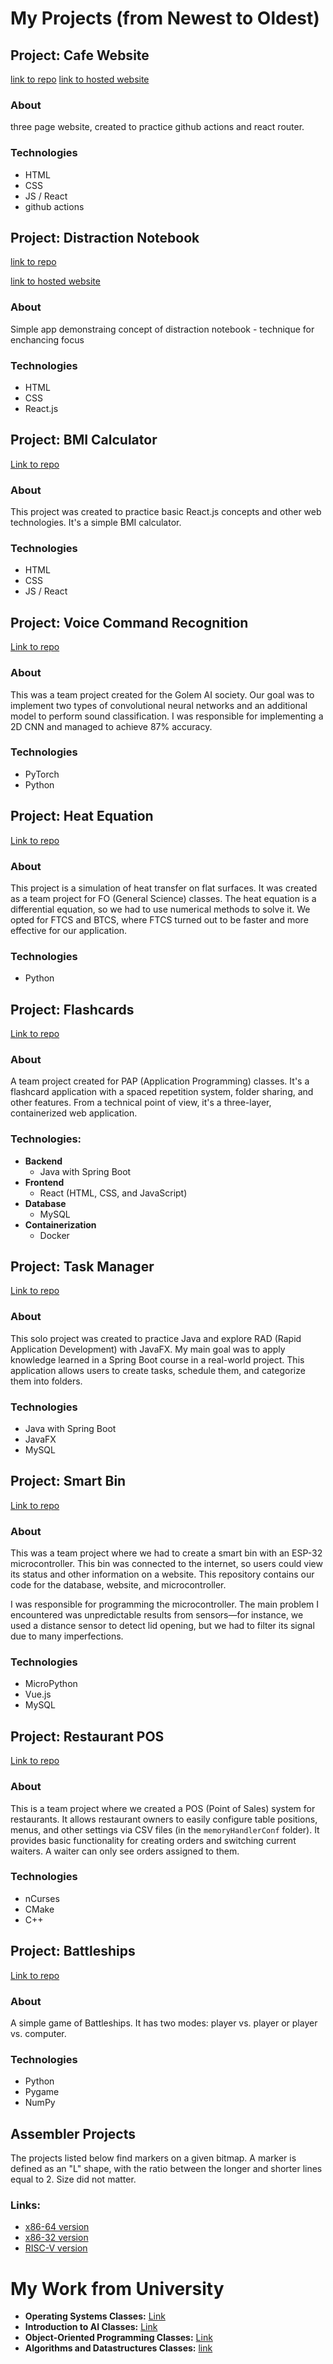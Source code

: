 # My Projects (from Newest to Oldest)

## Project: Cafe Website
[link to repo]()
[link to hosted website]()

### About
three page website, created to practice github actions and react router.

### Technologies
- HTML
- CSS
- JS / React
- github actions
## Project: Distraction Notebook
[link to repo](https://github.com/MarcinPolewski/Project-Distraction-Notebook)

[link to hosted website](https://marcinpolewski.github.io/Project-Distraction-Notebook/)
### About 
Simple app demonstraing concept of distraction notebook - technique for enchancing focus

### Technologies
- HTML
- CSS
- React.js

## Project: BMI Calculator
[Link to repo](https://github.com/MarcinPolewski/Project-BMI-calculator.git)
### About 
This project was created to practice basic React.js concepts and other web technologies. It's a simple BMI calculator.

### Technologies
- HTML
- CSS
- JS / React


## Project: Voice Command Recognition
[Link to repo](https://github.com/MarcinPolewski/Project-voice-command-recognition.git)
### About
This was a team project created for the Golem AI society. Our goal was to implement two types of convolutional neural networks and an additional model to perform sound classification. I was responsible for implementing a 2D CNN and managed to achieve 87% accuracy.

### Technologies
- PyTorch
- Python

## Project: Heat Equation
[Link to repo](https://github.com/MarcinPolewski/Project-heat-equation.git)
### About
This project is a simulation of heat transfer on flat surfaces. It was created as a team project for FO (General Science) classes. The heat equation is a differential equation, so we had to use numerical methods to solve it. We opted for FTCS and BTCS, where FTCS turned out to be faster and more effective for our application.

### Technologies
- Python

## Project: Flashcards
[Link to repo](https://github.com/MarcinPolewski/Project-flashcards.git)
### About
A team project created for PAP (Application Programming) classes. It's a flashcard application with a spaced repetition system, folder sharing, and other features. From a technical point of view, it's a three-layer, containerized web application.

### Technologies:
- **Backend**
  - Java with Spring Boot
- **Frontend**
  - React (HTML, CSS, and JavaScript)
- **Database**
  - MySQL
- **Containerization**
  - Docker

## Project: Task Manager
[Link to repo](https://github.com/MarcinPolewski/Project-task-manager.git)
### About
This solo project was created to practice Java and explore RAD (Rapid Application Development) with JavaFX. My main goal was to apply knowledge learned in a Spring Boot course in a real-world project. This application allows users to create tasks, schedule them, and categorize them into folders.

### Technologies
- Java with Spring Boot
- JavaFX
- MySQL

## Project: Smart Bin
[Link to repo](https://github.com/MarcinPolewski/Project-smart-bin.git)
### About
This was a team project where we had to create a smart bin with an ESP-32 microcontroller. This bin was connected to the internet, so users could view its status and other information on a website. This repository contains our code for the database, website, and microcontroller.

I was responsible for programming the microcontroller. The main problem I encountered was unpredictable results from sensors—for instance, we used a distance sensor to detect lid opening, but we had to filter its signal due to many imperfections.

### Technologies
- MicroPython
- Vue.js
- MySQL

## Project: Restaurant POS
[Link to repo](https://github.com/MarcinPolewski/Project-restaurant-pos.git)
### About
This is a team project where we created a POS (Point of Sales) system for restaurants. It allows restaurant owners to easily configure table positions, menus, and other settings via CSV files (in the `memoryHandlerConf` folder). It provides basic functionality for creating orders and switching current waiters. A waiter can only see orders assigned to them.

### Technologies
- nCurses
- CMake
- C++

## Project: Battleships
[Link to repo](https://github.com/MarcinPolewski/Project-battleships.git)
### About
A simple game of Battleships. It has two modes: player vs. player or player vs. computer.

### Technologies
- Python
- Pygame
- NumPy

## Assembler Projects
The projects listed below find markers on a given bitmap. A marker is defined as an "L" shape, with the ratio between the longer and shorter lines equal to 2. Size did not matter.

### Links:
- [x86-64 version](https://github.com/MarcinPolewski/Projekt-Intel-x86-64-find-marker.git)
- [x86-32 version](https://github.com/MarcinPolewski/Project-Find-Marker-nasm-x86-assembly.git)
- [RISC-V version](https://github.com/MarcinPolewski/Project-RISC-V-Find-Marker.git)

# My Work from University
- **Operating Systems Classes:** [Link](https://github.com/MarcinPolewski/SOI-operating-systems.git)
- **Introduction to AI Classes:** [Link](https://github.com/MarcinPolewski/WSI-Introduction-to-artificial-inteligence.git)
- **Object-Oriented Programming Classes:** [Link](https://github.com/MarcinPolewski/PROI.git)
- **Algorithms and Datastructures Classes:** [link](https://github.com/MarcinPolewski/AISDI.git)
